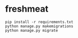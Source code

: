 # freshmeat


```
pip install -r requirements.txt
python manage.py makemigrations
python manage.py migrate
```
